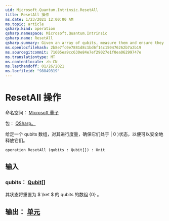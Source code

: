 ```yaml
---
uid: Microsoft.Quantum.Intrinsic.ResetAll
title: ResetAll 操作
ms.date: 1/23/2021 12:00:00 AM
ms.topic: article
qsharp.kind: operation
qsharp.namespace: Microsoft.Quantum.Intrinsic
qsharp.name: ResetAll
qsharp.summary: Given an array of qubits, measure them and ensure they are in the |0⟩ state such that they can be safely released.
ms.openlocfilehash: 2b8e7fc0e7881d8c1bd6f14c150476262b7a2b19
ms.sourcegitcommit: 71605ea9cc630e84e7ef29027e1f0ea06299747e
ms.translationtype: MT
ms.contentlocale: zh-CN
ms.lasthandoff: 01/26/2021
ms.locfileid: "98849319"
---
```

# <a name="resetall-operation"></a>ResetAll 操作

命名空间： [Microsoft 量子](xref:Microsoft.Quantum.Intrinsic)

包： [QSharp。](https://nuget.org/packages/Microsoft.Quantum.QSharp.Core)


给定一个 qubits 数组，对其进行度量，确保它们处于 | 0 ⟩状态，以便可以安全地释放它们。

```qsharp
operation ResetAll (qubits : Qubit[]) : Unit
```


## <a name="input"></a>输入

### <a name="qubits--qubit"></a>qubits： [Qubit](xref:microsoft.quantum.lang-ref.qubit)[]

其状态将重置为 $ \ket $ 的 qubits 的数组 {0} 。



## <a name="output--unit"></a>输出： [单元](xref:microsoft.quantum.lang-ref.unit)

